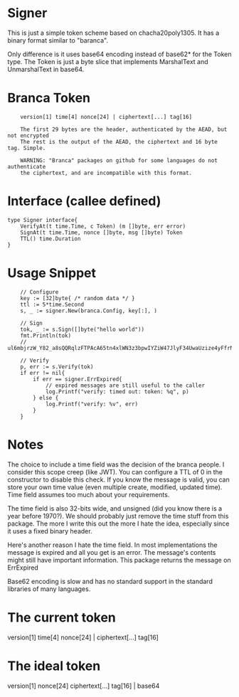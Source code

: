 # Signer

This is just a simple token scheme based on chacha20poly1305. It has a binary format
similar to "baranca". 

Only difference is it uses base64 encoding instead of base62* for the Token type. The
Token is just a byte slice that implements MarshalText and UnmarshalText in base64.

# Branca Token 
```
	version[1] time[4] nonce[24] | ciphertext[...] tag[16]

	The first 29 bytes are the header, authenticated by the AEAD, but not encrypted
	The rest is the output of the AEAD, the ciphertext and 16 byte tag. Simple.

	WARNING: "Branca" packages on github for some languages do not authenticate
	the ciphertext, and are incompatible with this format.
```

# Interface (callee defined)
```
type Signer interface{
	VerifyAt(t time.Time, c Token) (m []byte, err error)
	SignAt(t time.Time, nonce []byte, msg []byte) Token
	TTL() time.Duration
}
```

# Usage Snippet
```
	// Configure
	key := [32]byte{ /* random data */ }
	ttl := 5*time.Second
	s, _ := signer.New(branca.Config, key[:], )

	// Sign
	tok, _ := s.Sign([]byte("hello world"))
	fmt.Println(tok)
	// ul6mbjrzW_Y82_a8sQQRqlzFTPAcA65tn4xlWN3z3bpwIYZiW47JlyF34UwaUzize4yFfrN8Vzs

	// Verify
	p, err := s.Verify(tok)
	if err != nil{
		if err == signer.ErrExpired{
			// expired messages are still useful to the caller
			log.Printf("verify: timed out: token: %q", p)
		} else {
			log.Printf("verify: %v", err)
		}
	}
```

# Notes

The choice to include a time field was the decision of the branca people. I consider this
scope creep (like JWT). You can configure a TTL of 0 in the constructor to disable this
check. If you know the message is valid, you can store your own time value (even multiple
create, modified, updated time). Time field assumes too much about your requirements.

The time field is also 32-bits wide, and unsigned (did you know there is a year before 1970?).
We should probably just remove the time stuff from this package. The more I write this out
the more I hate the idea, especially since it uses a fixed binary header.

Here's another reason I hate the time field. In most implementations the message is expired
and all you get is an error. The message's contents might still have important information. This
package returns the message on ErrExpired

Base62 encoding is slow and has no standard support in the standard libraries of many
languages.

# The current token
version[1] time[4] nonce[24] | ciphertext[...] tag[16]

# The ideal token
version[1] nonce[24] ciphertext[...] tag[16] | base64
